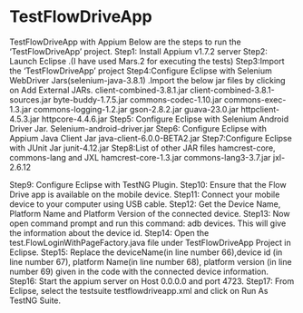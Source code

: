 # TestFlowDriveApp
TestFlowDriveApp with Appium
Below are the steps to run the  ‘TestFlowDriveApp’  project. 
Step1: Install Appium v1.7.2 server
Step2: Launch Eclipse .(I have used Mars.2 for executing the tests)
Step3:Import the ‘TestFlowDriveApp’  project
Step4:Configure Eclipse with Selenium WebDriver Jars(selenium-java-3.8.1) .Import the below jar files by clicking on Add External JARs.
client-combined-3.8.1.jar
client-combined-3.8.1-sources.jar
 byte-buddy-1.7.5.jar
commons-codec-1.10.jar
commons-exec-1.3.jar
commons-logging-1.2.jar
gson-2.8.2.jar
guava-23.0.jar
httpclient-4.5.3.jar
httpcore-4.4.6.jar
Step5: Configure Eclipse with Selenium Android Driver Jar.
Selenium-android-driver.jar
Step6: Configure Eclipse with Appium Java Client Jar
java-client-6.0.0-BETA2.jar
Step7:Configure Eclipse with JUnit Jar
junit-4.12.jar
Step8:List of other JAR files hamcrest-core, commons-lang and JXL
hamcrest-core-1.3.jar
commons-lang3-3.7.jar
jxl-2.6.12

Step9: Configure Eclipse with TestNG Plugin.
Step10: Ensure that the Flow Drive app is available on the mobile device.
Step11: Connect your mobile device to your computer using USB cable. 
Step12: Get the Device Name, Platform Name and Platform Version of the connected device.
Step13: Now open command prompt and run this command: adb devices. This will give the information about the device id.
Step14: Open the test.FlowLoginWithPageFactory.java file under TestFlowDriveApp Project in Eclipse. 
Step15: Replace the deviceName(in line number 66),device id (in line number 67), platform Name(in line number 68), platform version (in line number 69) given in the code with the connected device information.
Step16: Start the appium server on Host 0.0.0.0 and port 4723.
Step17: From Eclipse, select the testsuite testflowdriveapp.xml and click on Run As TestNG Suite.

